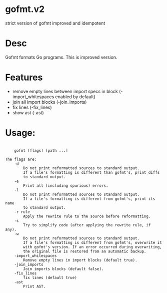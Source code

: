 # gofmt.v2
strict version of gofmt improved and idempotent

Desc
====

Gofmt formats Go programs. This is improved version.

Features
====

- remove empty lines between import specs in block (-import\_whitespaces enabled by default)
- join all import blocks (-join\_imports)
- fix lines (-fix\_lines)
- show ast (-ast)

Usage:
====

```

	gofmt [flags] [path ...]

The flags are:
	-d
		Do not print reformatted sources to standard output.
		If a file's formatting is different than gofmt's, print diffs
		to standard output.
	-e
		Print all (including spurious) errors.
	-l
		Do not print reformatted sources to standard output.
		If a file's formatting is different from gofmt's, print its name
		to standard output.
	-r rule
		Apply the rewrite rule to the source before reformatting.
	-s
		Try to simplify code (after applying the rewrite rule, if any).
	-w
		Do not print reformatted sources to standard output.
		If a file's formatting is different from gofmt's, overwrite it
		with gofmt's version. If an error occurred during overwriting,
		the original file is restored from an automatic backup.
	-import_whitespaces
		Remove empty lines in import blocks (default true).
	-join_imports
		Join imports blocks (default false).
	-fix_lines
		fix lines (default true)
	-ast
		Print AST.
``````
